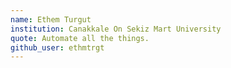 ```yaml
---
name: Ethem Turgut
institution: Canakkale On Sekiz Mart University
quote: Automate all the things.
github_user: ethmtrgt
---
```

